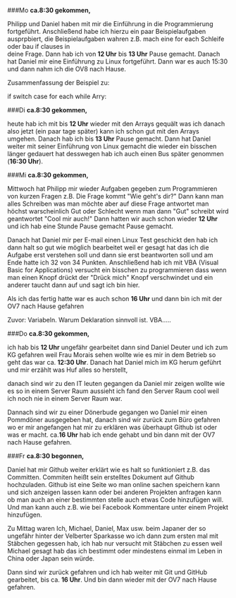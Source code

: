 ###Mo
**ca.8:30 gekommen,** 
  
  Philipp und Daniel haben mit mir die Einführung in die Programmierung fortgeführt. Anschließend habe ich hierzu ein
  paar Beispielaufgaben ausprpbiert, die Beispielaufgaben wahren z.B. mach eine for each Schleife oder bau if clauses in    
  deine Frage. Dann hab ich von **12 Uhr** bis **13 Uhr** Pause gemacht. Danach hat Daniel mir eine Einführung zu Linux        fortgeführt.
  Dann war es auch 15:30 und dann nahm ich die OV8 nach Hause.

Zusammenfassung der Beispiel zu:

if
switch case
for each
while
Arry:



###Di 
**ca.8:30 gekommen,** 
  
  heute hab ich mit bis **12 Uhr** wieder mit den Arrays gequält was ich danach also jetzt (ein paar tage später) kann ich schon   gut mit den Arrays umgehen. Danach hab ich bis **13 Uhr** Pause gemacht. Dann hat Daniel weiter mit seiner Einführung von Linux   gemacht die wieder ein bisschen länger gedauert hat desswegen hab ich auch einen Bus später genommen (**16:30 Uhr**).


###Mi
**ca.8:30 gekommen,** 
  
  Mittwoch hat Philipp mir wieder Aufgaben gegeben zum Programmieren von kurzen Fragen z.B. Die Frage kommt "Wie geht's dir?"   Dann kann man alles Schreiben was man möchte aber auf diese Frage antwortet man höchst warscheinlich Gut oder Schlecht wenn   man dann "Gut" schreibt wird geantwortet "Cool mir auch!" Dann hatten wir auch schon wieder **12 Uhr** und ich hab eine      Stunde Pause gemacht Pause gemacht.
  
  Danach hat Daniel mir per E-mail einen Linux Test geschickt den hab ich dann halt so gut wie möglich bearbeitet weil er      gesagt hat das ich die Aufgabe erst verstehen soll und dann sie erst beantworten soll und am Ende hatte ich 32 von 34        Punkten. Anschließend hab ich mit VBA (Visual Basic for Applications) versucht ein bisschen zu programmieren dass wenn man   einen Knopf drückt der "Drück mich" Knopf verschwindet und ein anderer taucht dann auf und sagt ich bin hier. 
  
  Als ich das fertig hatte war es auch schon **16 Uhr** und dann bin ich mit der OV7 nach Hause gefahren

Zuvor: Variabeln. Warum Deklaration sinnvoll ist.
VBA.....

###Do 
**ca.8:30 gekommen,** 
  
  ich hab bis **12 Uhr** ungefähr gearbeitet dann sind Daniel Deuter und ich zum KG gefahren weil Frau Morais sehen wollte wie es   mir in dem Betrieb so geht das war ca. **12:30 Uhr**. Danach hat Daniel mich im KG herum geführt und mir erzählt was Huf alles   so herstellt,

  danach sind wir zu den IT leuten gegangen da Daniel mir zeigen wollte wie es so in einem Server Raum aussieht ich fand den   Server Raum cool weil ich noch nie in einem Server Raum war.

  Dannach sind wir zu einer Dönerbude gegangen wo Daniel mir einen Pommdöner ausgegeben hat, danach sind wir zurück zum Büro   gefahren wo er mir angefangen hat mir zu erklären was überhaupt Github ist oder was er macht. ca.**16 Uhr** hab ich ende gehabt   und bin dann mit der OV7 nach Hause gefahren.

###Fr
**ca.8:30 begonnen,** 
  
  Daniel hat mir Github weiter erklärt wie es halt so funktioniert z.B. das Committen. Commiten heißt sein erstelltes          Dokument auf Github hochzuladen. Github ist eine Seite wo man online sachen speichern kann und sich anzeigen lassen kann     oder bei anderen Projekten anfragen kann ob man auch an einer bestimmten stelle auch etwas Code hinzufügen will. Und man     kann auch z.B. wie bei Facebook Kommentare unter einem Projekt hinzufügen.

  Zu Mittag waren Ich, Michael, Daniel, Max usw. beim Japaner der so ungefähr hinter der Velberter Sparkasse wo ich dann zum   ersten mal mit Stäbchen gegessen hab, ich hab nur versucht mit Stäbchen zu essen weil Michael gesagt hab das ich bestimmt    oder mindestens einmal im Leben in China oder Japan sein würde.

  Dann sind wir zurück gefahren und ich hab weiter mit Git und GitHub gearbeitet, bis ca. **16 Uhr**. Und bin dann wieder mit der   OV7 nach Hause gefahren.
